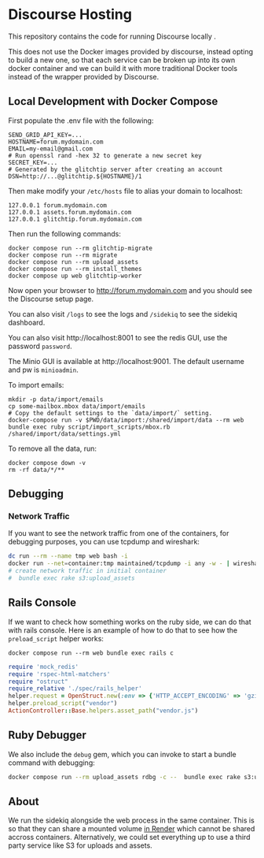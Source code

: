 # Discourse Hosting

This repository contains the code for running Discourse locally .

This does not use the Docker images provided by discourse, instead opting to build a new one, so that each
service can be broken up into its own docker container and we can build it with more traditional Docker tools
instead of the wrapper provided by Discourse.



## Local Development with Docker Compose

First populate the .env file with the following:

```shell
SEND_GRID_API_KEY=...
HOSTNAME=forum.mydomain.com
EMAIL=my-email@gmail.com
# Run openssl rand -hex 32 to generate a new secret key
SECRET_KEY=...
# Generated by the glitchtip server after creating an account
DSN=http://...@glitchtip.${HOSTNAME}/1
```

Then make modify your `/etc/hosts` file to alias your domain to localhost:

```shell
127.0.0.1 forum.mydomain.com
127.0.0.1 assets.forum.mydomain.com
127.0.0.1 glitchtip.forum.mydomain.com
```

Then run the following commands:


```shell
docker compose run --rm glitchtip-migrate
docker compose run --rm migrate
docker compose run --rm upload_assets
docker compose run --rm install_themes
docker compose up web glitchtip-worker
```


Now open your browser to http://forum.mydomain.com and you should see the Discourse setup page.

You can also visit `/logs` to see the logs and `/sidekiq` to see the sidekiq dashboard.

You can also visit http://localhost:8001 to see the redis GUI, use the password `password`.

The Minio GUI is available at http://localhost:9001. The default username and pw is `minioadmin`.

To import emails:

```shell
mkdir -p data/import/emails
cp some-mailbox.mbox data/import/emails
# Copy the default settings to the `data/import/` setting.
docker-compose run -v $PWD/data/import:/shared/import/data --rm web bundle exec ruby script/import_scripts/mbox.rb /shared/import/data/settings.yml
```

To remove all the data, run:

```shell
docker compose down -v
rm -rf data/*/**
```


## Debugging

### Network Traffic

If you want to see the network traffic from one of the containers, for debugging purposes, you can use tcpdump and wireshark:

```bash
dc run --rm --name tmp web bash -i
docker run --net=container:tmp maintained/tcpdump -i any -w - | wireshark -k -i -
# create network traffic in initial container
#  bundle exec rake s3:upload_assets
```

## Rails Console

If we want to check how something works on the ruby side, we can do that with rails console. Here is an example of how to do that
to see how the `preload_script` helper works:

```shell
docker compose run --rm web bundle exec rails c
```


```ruby
require 'mock_redis'
require 'rspec-html-matchers'
require "ostruct"
require_relative './spec/rails_helper'
helper.request = OpenStruct.new(:env => {'HTTP_ACCEPT_ENCODING' => 'gzip, deflate'})
helper.preload_script("vendor")
ActionController::Base.helpers.asset_path("vendor.js")
```

## Ruby Debugger

We also include the `debug` gem, which you can invoke to start a bundle command with debugging:

```bash
docker compose run --rm upload_assets rdbg -c --  bundle exec rake s3:upload_assets
```

## About

We run the sidekiq alongside the web process in the same container. This is so that they can share a mounted volume [in Render](https://render.com/docs/disks) which cannot be shared accross containers. Alternatively,
we could set everything up to use a third party service like S3 for uploads and assets.
